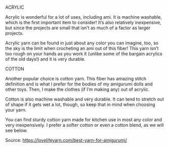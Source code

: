 ACRYLIC

Acrylic is wonderful for a lot of uses, including ami. It is machine washable, which is the first important item to consider! It’s also relatively inexpensive, but since the projects are small that isn’t as much of a factor as larger projects.

Acrylic yarn can be found in just about any color you can imagine, too, so the sky is the limit when crocheting an ami out of this fiber! This yarn isn’t too rough on your hands as you work it (unlike some of the bargain acrylics of the old days!) and it is very durable.

COTTON

Another popular choice is cotton yarn. This fiber has amazing stitch definition and is what I prefer for the bodies of my amigurumi dolls and other toys. Then, I make the clothes (if I’m making any) out of acrylic.

Cotton is also machine washable and very durable. It can tend to stretch out of shape if it gets wet a lot, though, so keep that in mind when choosing your yarn.

You can find sturdy cotton yarn made for kitchen use in most any color and very inexpensively. I prefer a softer cotton or even a cotton blend, as we will see below.

Source: https://lovelifeyarn.com/best-yarn-for-amigurumi/
